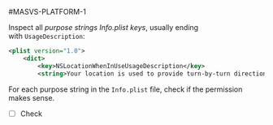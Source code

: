 #MASVS-PLATFORM-1

Inspect all _purpose strings Info.plist keys_, usually ending with `UsageDescription`:

```xml
<plist version="1.0">
	<dict>
		<key>NSLocationWhenInUseUsageDescription</key>
		<string>Your location is used to provide turn-by-turn directions to your destination.</string>
```

For each purpose string in the `Info.plist` file, check if the permission makes sense.

- [ ] Check